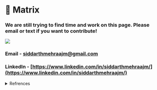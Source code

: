 # 💚 Matrix

### We are still trying to find time and work on this page. Please email or text if you want to contribute!

![](../../.gitbook/assets/image\_processing20200128-10882-10eetut.gif)

### Email - siddarthmehraajm@gmail.com

### LinkedIn - [https://www.linkedin.com/in/siddarthmehraajm/](https://www.linkedin.com/in/siddarthmehraajm/)

<details>

<summary>Refrences</summary>

[https://dribbble.com/shots/9805180/attachments/1837027?mode=media](https://dribbble.com/shots/9805180/attachments/1837027?mode=media)

</details>



